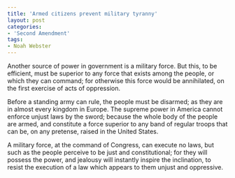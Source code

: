 ```yaml
---
title: 'Armed citizens prevent military tyranny'
layout: post
categories:
- 'Second Amendment'
tags:
- Noah Webster
---
```


Another source of power in government is a military force. But this, to be efficient, must be superior to any force that exists among the people, or which they can command; for otherwise this force would be annihilated, on the first exercise of acts of oppression.

Before a standing army can rule, the people must be disarmed; as they are in almost every kingdom in Europe. The supreme power in America cannot enforce unjust laws by the sword; because the whole body of the people are armed, and constitute a force superior to any band of regular troops that can be, on any pretense, raised in the United States.

A military force, at the command of Congress, can execute no laws, but such as the people perceive to be just and constitutional; for they will possess the power, and jealousy will instantly inspire the inclination, to resist the execution of a law which appears to them unjust and oppressive.